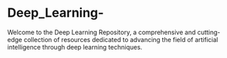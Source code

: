 # Deep_Learning-
Welcome to the Deep Learning Repository, a comprehensive and cutting-edge collection of resources dedicated to advancing the field of artificial intelligence through deep learning techniques.
